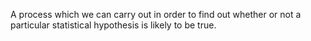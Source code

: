 A process which we can carry out in order to find out whether or not a
particular statistical hypothesis is likely to be true.
